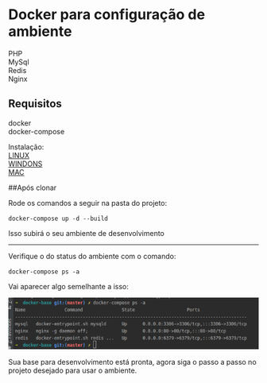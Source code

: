# Docker para configuração de ambiente 
PHP <br>
MySql <br>
Redis <br>
Nginx <br>

## Requisitos

docker <br>
docker-compose

Instalação: <br>
 [LINUX](https://www.digitalocean.com/community/tutorials/how-to-install-and-use-docker-compose-on-ubuntu-20-04-pt)
 <br>
 [WINDONS](https://docs.docker.com/desktop/install/windows-install/)
 <br>
 [MAC](https://docs.docker.com/desktop/install/mac-install/)

##Após clonar

Rode os comandos a seguir na pasta do projeto:
```
docker-compose up -d --build
```
Isso subirá o seu ambiente de desenvolvimento

---

Verifique o do status do ambiente com o comando:

```
docker-compose ps -a
```

Vai aparecer algo semelhante a isso:

![alt text](./img/terminal.png)

Sua base para desenvolvimento está pronta, agora siga o passo a passo no projeto desejado para usar o ambiente.


